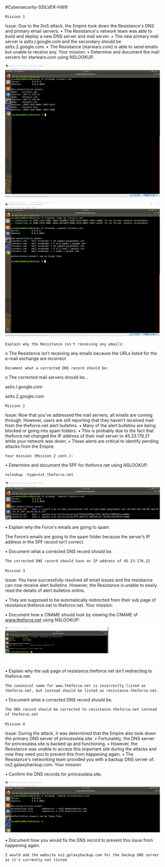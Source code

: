 #Cybersecurity-SSILVER-HW9

    Mission 1
Issue: Due to the DoS attack, the Empire took down the Resistance's DNS and primary email servers.
•	The Resistance's network team was able to build and deploy a new DNS server and mail server.
•	The new primary mail server is asltx.l.google.com and the secondary should be asltx.2.google.com.
•	The Resistance (starwars.com) is able to send emails but unable to receive any.
Your mission:
•	Determine and document the mail servers for starwars.com using NSLOOKUP.


![Star Wars](image/HW9-Mission1-StarWars.com.1.1.png)

![Current Email Servers](image/HW9-Mission1-Current-EMail-Servers.1.2.png)


    Explain why the Resistance isn't receiving any emails:
o	The Resistance isn’t receiving any emails because the URLs listed for the e-mail exchange are incorrect


    Document what a corrected DNS record should be:
o	The corrected mail servers should be...
  
  asltx.l.google.com 
  
  asltx.2.google.com

    Mission 2
Issue: Now that you've addressed the mail servers, all emails are coming through. However, users are still reporting that they haven't received mail from the theforce.net alert bulletins.
•	Many of the alert bulletins are being blocked or going into spam folders.
•	This is probably due to the fact that theforce.net changed the IP address of their mail server to 45.23.176.21 while your network was down.
•	These alerts are critical to identify pending attacks from the Empire.


    Your mission (Mission 2 cont.):
•	Determine and document the SPF for theforce.net using NSLOOKUP.

    nslookup -type=txt theforce.net 

![the_force](image/HW9-Mission2-nslookup-theforce.net.png)


•	    Explain why the Force's emails are going to spam.

The Force’s emails are going to the spam folder because the server’s IP address in the SPF record isn’t correct.

•	    Document what a corrected DNS record should be.

    The corrected DNS record should have an IP address of 45.23.176.21

    Mission 3
Issue: You have successfully resolved all email issues and the resistance can now receive alert bulletins. However, the Resistance is unable to easily read the details of alert bulletins online.

•	They are supposed to be automatically redirected from their sub page of resistance.theforce.net to theforce.net.
Your mission:

•	Document how a CNAME should look by viewing the CNAME of www.theforce.net using NSLOOKUP:

![cname](image/HW9-Mission3-cname.png)

•	Explain why the sub page of resistance.theforce.net isn't redirecting to theforce.net.

    The canonical name for www.theforce.net is incorrectly listed as theforce.net, but instead should be listed as resistance.theforce.net.

•	Document what a corrected DNS record should be.

    The DNS record should be corrected to resistance.theforce.net instead of theforce.net

    Mission 4
Issue: During the attack, it was determined that the Empire also took down the primary DNS server of princessleia.site.
•	Fortunately, the DNS server for princessleia.site is backed up and functioning.
•	However, the Resistance was unable to access this important site during the attacks and now they need you to prevent this from happening again.
•	The Resistance's networking team provided you with a backup DNS server of: ns2.galaxybackup.com.
Your mission:

•	Confirm the DNS records for princessleia.site.

![princessleia](image/HW9-Mission4-princessleia.site.png)

•	Document how you would fix the DNS record to prevent this issue from happening again.

    I would add the website ns2.galaxybackup.com for the backup DNS server as it's currently not listed













